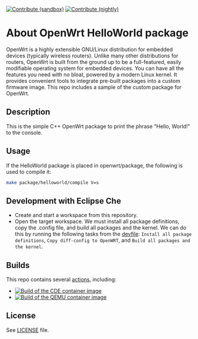 [![Contribute (sandbox)](https://img.shields.io/static/v1?label=Dev%20Spaces%20sandbox&message=for%20maintainers&logo=redhat&color=FDB940&labelColor=525C86)](https://workspaces.openshift.com#https://github.com/che-incubator/openwrt-helloworld-package)
[![Contribute (nightly)](https://img.shields.io/static/v1?label=nightly%20Che&message=for%20maintainers&logo=eclipseche&color=FDB940&labelColor=525C86)](https://che-dogfooding.apps.che-dev.x6e0.p1.openshiftapps.com#https://github.com/che-incubator/openwrt-helloworld-package)

# About OpenWrt HelloWorld package

OpenWrt is a highly extensible GNU/Linux distribution for embedded devices (typically wireless routers). Unlike many other distributions for routers, OpenWrt is built from the ground up to be a full-featured, easily modifiable operating system for embedded devices. You can have all the features you need with no bloat, powered by a modern Linux kernel. It provides convenient tools to integrate pre-built packages into a custom firmware image. This repo includes a sample of the custom package for OpenWrt.

## Description

This is the simple C++ OpenWrt package to print the phrase "Hello, World!" to the console.

## Usage

If the HelloWorld package is placed in openwrt/package, the following is used to compile it:
```bash
make package/helloworld/compile V=s
```

## Development with Eclipse Che

- Create and start a workspace from this repository.
- Open the target workspace. We must install all package definitions, copy the .config file, and build all packages and the kernel. We can do this by running the following tasks from the [devfile](https://github.com/che-incubator/openwrt-helloworld-package/blob/main/devfile.yaml): `Install all package definitions`, `Copy diff-config to OpenWRT`, and `Build all packages and the kernel`.


## Builds
This repo contains several [actions](https://github.com/che-incubator/openwrt-helloworld-package/actions), including:
* [![Build of the CDE container image](https://github.com/che-incubator/openwrt-helloworld-package/actions/workflows/cde-image-build.yaml/badge.svg)](https://github.com/che-incubator/openwrt-helloworld-package/actions/workflows/cde-image-build.yaml)
* [![Build of the QEMU container image](https://github.com/che-incubator/openwrt-helloworld-package/actions/workflows/qemu-image-build.yaml/badge.svg)](https://github.com/che-incubator/openwrt-helloworld-package/actions/workflows/qemu-image-build.yaml)

## License

See [LICENSE](LICENSE) file.
